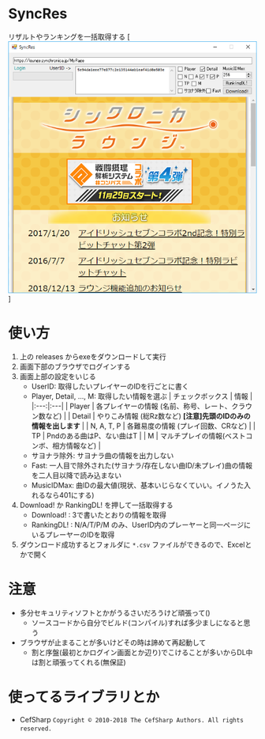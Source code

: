 # SyncRes
リザルトやランキングを一括取得する
[![Window](SyncRes.png "実行画面")]

# 使い方
1. 上の releases からexeをダウンロードして実行
2. 画面下部のブラウザでログインする
3. 画面上部の設定をいじる
	* UserID: 取得したいプレイヤーのIDを行ごとに書く
	* Player, Detail, ..., M: 取得したい情報を選ぶ
		| チェックボックス | 情報 |
		|:---:|:---|
		| Player | 各プレイヤーの情報 (名前、称号、レート、クラウン数など) |
		| Detail | やりこみ情報 (総Rz数など) __[注意]先頭のIDのみの情報を出します__ |
		| N, A, T, P | 各難易度の情報 (プレイ回数、CRなど) |
		| TP | Pndのある曲はP、ない曲はT |
		| M | マルチプレイの情報(ベストコンボ、相方情報など) |
	* サヨナラ除外: サヨナラ曲の情報を出力しない
	* Fast: 一人目で除外された(サヨナラ/存在しない曲ID/未プレイ)曲の情報を二人目以降で読み込まない
	* MusicIDMax: 曲IDの最大値(現状、基本いじらなくていい。イノうた入れるなら401にする)
4. Download! か RankingDL! を押して一括取得する
	* Download! : 3で書いたとおりの情報を取得
	* RankingDL! : N/A/T/P/M のみ、UserID内のプレーヤーと同一ページにいるプレーヤーのIDを取得
5. ダウンロード成功するとフォルダに `*.csv` ファイルができるので、Excelとかで開く

# 注意
* 多分セキュリティソフトとかがうるさいだろうけど頑張って()
	* ソースコードから自分でビルド(コンパイル)すれば多少ましになると思う
* ブラウザが止まることが多いけどその時は諦めて再起動して
	* 割と序盤(最初とかログイン画面とか辺り)でこけることが多いからDL中は割と頑張ってくれる(無保証)

# 使ってるライブラリとか
* CefSharp `Copyright © 2010-2018 The CefSharp Authors. All rights reserved.`
